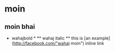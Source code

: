 # moin
## moin bhai
* wahajbold *
** wahaj italic **
this is [an example] (http://facebook.com/"wahaj moin") inline link
